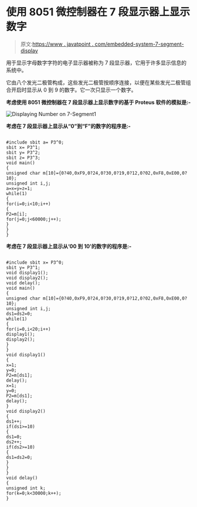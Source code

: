 # 使用 8051 微控制器在 7 段显示器上显示数字

> 原文:[https://www . javatpoint . com/embedded-system-7-segment-display](https://www.javatpoint.com/embedded-system-7-segment-display)

用于显示字母数字字符的电子显示器被称为 7 段显示器，它用于许多显示信息的系统中。

它由八个发光二极管构成，这些发光二极管按顺序连接，以便在某些发光二极管组合开启时显示从 0 到 9 的数字。它一次只显示一个数字。

**考虑使用 8051 微控制器在 7 段显示器上显示数字的基于 Proteus 软件的模拟是:-**

![Displaying Number on 7-Segment1](../Images/eb7917d3f6b3ba9fff0e3783f339d712.png)

**考虑在 7 段显示器上显示从“0”到“F”的数字的程序是:-**

```

#include sbit a= P3^0;											
sbit x= P3^1;
sbit y= P3^2;
sbit z= P3^3;
void main()
{
unsigned char m[10]={0?40,0xF9,0?24,0?30,0?19,0?12,0?02,0xF8,0xE00,0?10};
unsigned int i,j;
a=x=y=z=1;
while(1)
{
for(i=0;i<10;i++)
{
P2=m[i];
for(j=0;j<60000;j++);
}
}
} 
```

**考虑在 7 段显示器上显示从‘00 到 10’的数字的程序是:-**

```

#include sbit x= P3^0;
sbit y= P3^1;
void display1();
void display2();
void delay();
void main()
{
unsigned char m[10]={0?40,0xF9,0?24,0?30,0?19,0?12,0?02,0xF8,0xE00,0?10};
unsigned int i,j;
ds1=ds2=0;
while(1)
{
for(i=0,i<20;i++)
display1();
display2();
}
}
void display1()
{
x=1;
y=0;
P2=m[ds1];
delay();
x=1;
y=0;
P2=m[ds1];
delay();
}
void display2()
{
ds1++;
if(ds1>=10)
{
ds1=0;
ds2++;
if(ds2>=10)
{
ds1=ds2=0;
}
}
}
void delay()
{
unsigned int k;
for(k=0;k<30000;k++);
} 
```